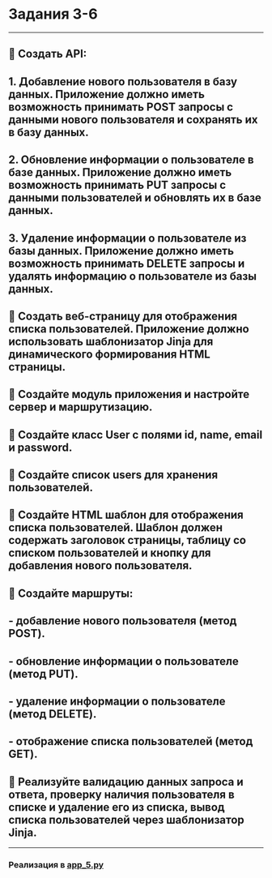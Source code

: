 # Задания 3-6

_____

## 📌 Создать API:
## 1. Добавление нового пользователя в базу данных. Приложение должно иметь возможность принимать POST запросы с данными нового пользователя и сохранять их в базу данных.
## 2. Обновление информации о пользователе в базе данных. Приложение должно иметь возможность принимать PUT запросы с данными пользователей и обновлять их в базе данных.
## 3. Удаление информации о пользователе из базы данных. Приложение должно иметь возможность принимать DELETE запросы и удалять информацию о пользователе из базы данных.
## 📌 Создать веб-страницу для отображения списка пользователей. Приложение должно использовать шаблонизатор Jinja для динамического формирования HTML страницы.
## 📌 Создайте модуль приложения и настройте сервер и маршрутизацию.
## 📌 Создайте класс User с полями id, name, email и password.
## 📌 Создайте список users для хранения пользователей.
## 📌 Создайте HTML шаблон для отображения списка пользователей. Шаблон должен содержать заголовок страницы, таблицу со списком пользователей и кнопку для добавления нового пользователя.
## 📌 Создайте маршруты:
## - добавление нового пользователя (метод POST).
## - обновление информации о пользователе (метод PUT).
## - удаление информации о пользователе (метод DELETE).
## - отображение списка пользователей (метод GET).
## 📌 Реализуйте валидацию данных запроса и ответа, проверку наличия пользователя в списке и удаление его из списка, вывод списка пользователей через шаблонизатор Jinja.

----------

### Реализация в [**app_5.py**](https://github.com/KuzminaElizavetaV/FlaskProject/blob/main/HW_Sem_05/app_5.py "Ссылка на файл")


 



  